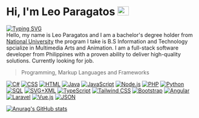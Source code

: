 # Hi, I'm Leo Paragatos <img src="https://user-images.githubusercontent.com/74038190/216122041-518ac897-8d92-4c6b-9b3f-ca01dcaf38ee.png" alt="Fire" width="30" height="24" />

<!-- readme-typing-svg.herokuapp.com -->
[![Typing SVG](https://readme-typing-svg.herokuapp.com?font=Fira+Code&weight=600&pause=1000&width=435&lines=Frontend+and+Backend+Developer;UI%2FUX+and+Graphic+Designer)](https://git.io/typing-svg)
<br/>
Hello, my name is Leo Paragatos and I am a bachelor's degree holder from [National University](https://national-u.edu.ph/) the program I take is B.S Information and Technology spcialize in Multimedia Arts and Animation. I am a full-stack software developer from Philippines with a proven ability to deliver high-quality solutions. Currently looking for job.

> Programming, Markup Languages and Frameworks
<div>
   <p>
      <a href="https://github.com/search?q=user%3ADenverCoder1+language%3Acsharp"><img alt="C#" src="https://custom-icon-badges.demolab.com/badge/C%23-68217A.svg?logo=cs2&logoColor=white"></a>
      <a href="https://github.com/search?q=user%3ADenverCoder1+language%3Acss"><img alt="CSS" src="https://img.shields.io/badge/CSS-1572B6.svg?logo=css3&logoColor=white"></a>
      <a href="https://github.com/search?q=user%3ADenverCoder1+language%3Ahtml"><img alt="HTML" src="https://img.shields.io/badge/HTML-E34F26.svg?logo=html5&logoColor=white"></a>
      <a href="https://github.com/search?q=user%3ADenverCoder1+language%3Ajava"><img alt="Java" src="https://custom-icon-badges.demolab.com/badge/Java-007396.svg?logo=java&logoColor=white"></a>
      <a href="https://github.com/search?q=user%3ADenverCoder1+language%3Ajavascript"><img alt="JavaScript" src="https://img.shields.io/badge/JavaScript-F7DF1E.svg?logo=javascript&logoColor=black"></a>
      <a href="https://github.com/search?q=user%3ADenverCoder1+language%3Ajavascript"><img alt="Node.js" src="https://img.shields.io/badge/Node.js-43853D.svg?logo=node.js&logoColor=white"></a>
      <a href="https://github.com/search?q=user%3ADenverCoder1+language%3Aphp"><img alt="PHP" src="https://img.shields.io/badge/PHP-777BB4.svg?logo=php&logoColor=white"></a>
      <a href="https://github.com/search?q=user%3ADenverCoder1+language%3Apython"><img alt="Python" src="https://img.shields.io/badge/Python-14354C.svg?logo=python&logoColor=white"></a>
      <a href="https://github.com/search?q=user%3ADenverCoder1+language%3Asql"><img alt="SQL" src="https://custom-icon-badges.demolab.com/badge/SQL-025E8C.svg?logo=database&logoColor=white"></a>
      <a href="https://github.com/search?q=user%3ADenverCoder1+language%3Asvg"><img alt="SVG+XML" src="https://img.shields.io/badge/SVG%2BXML-e0982c.svg?logo=svg&logoColor=white"></a>
      <a href="https://github.com/search?q=user%3ADenverCoder1+language%3AtypeScript"><img alt="TypeScript" src="https://img.shields.io/badge/TypeScript-007ACC.svg?logo=typescript&logoColor=white"></a>
      <a href="https://tailwindcss.com/"><img alt="Tailwind CSS" src="https://img.shields.io/badge/Tailwind_CSS-38B2AC?logo=tailwind-css&logoColor=white"></a>
      <a href="https://getbootstrap.com/"><img alt="Bootstrap" src="https://img.shields.io/badge/Bootstrap-563D7C?logo=bootstrap&logoColor=white"></a>
      <a href="https://angular.io/"><img alt="Angular" src="https://img.shields.io/badge/Angular-DD0031?logo=angular&logoColor=white"></a>
      <a href="https://laravel.com/"><img alt="Laravel" src="https://img.shields.io/badge/Laravel-FF2D20?logo=laravel&logoColor=white"></a>
      <a href="https://vuejs.org/"><img alt="Vue.js" src="https://img.shields.io/badge/Vue.js-4FC08D?logo=vue.js&logoColor=white"></a>
      <a href="https://www.json.org/"><img alt="JSON" src="https://img.shields.io/badge/JSON-000000?logo=json&logoColor=white"></a>



     
  </p>

</div>

<!-- Github Stats Card -->
[![Anurag's GitHub stats](https://github-readme-stats.vercel.app/api?username=Paragatoslr)](https://github.com/anuraghazra/github-readme-stats)

